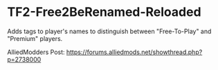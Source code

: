 # TF2-Free2BeRenamed-Reloaded
Adds tags to player's names to distinguish between "Free-To-Play" and "Premium" players.

AlliedModders Post: https://forums.alliedmods.net/showthread.php?p=2738000
